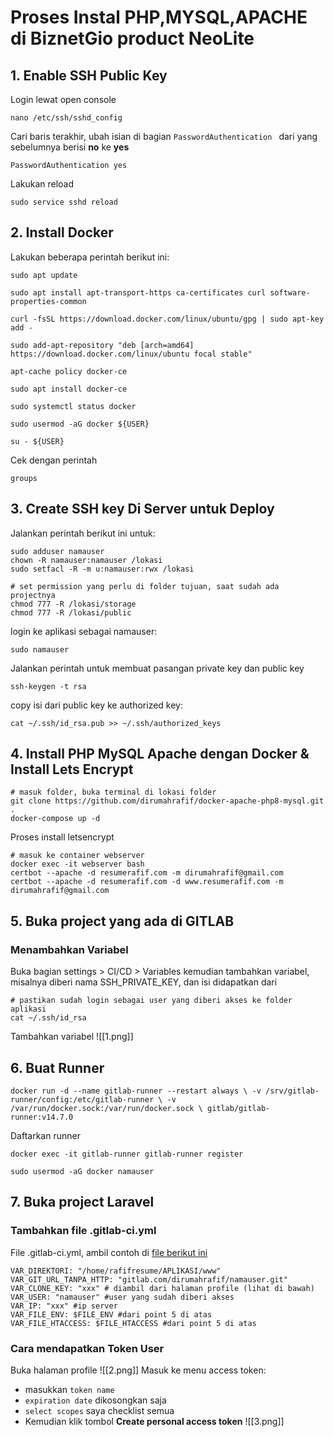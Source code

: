 # Proses Instal PHP,MYSQL,APACHE di BiznetGio product NeoLite
## 1. Enable SSH Public Key

Login lewat open console  
```
nano /etc/ssh/sshd_config
```

Cari baris terakhir, ubah isian di bagian <code>PasswordAuthentication </code> dari yang sebelumnya berisi <b>no</b> ke <b>yes</b>  

```
PasswordAuthentication yes
```

Lakukan reload 
```
sudo service sshd reload
```

## 2. Install Docker

Lakukan beberapa perintah berikut ini:

```
sudo apt update
```

```
sudo apt install apt-transport-https ca-certificates curl software-properties-common
```

```
curl -fsSL https://download.docker.com/linux/ubuntu/gpg | sudo apt-key add -
```

```
sudo add-apt-repository "deb [arch=amd64] https://download.docker.com/linux/ubuntu focal stable"
```

```
apt-cache policy docker-ce
```

```
sudo apt install docker-ce
```

```
sudo systemctl status docker
```

```
sudo usermod -aG docker ${USER}
```

```
su - ${USER}
```

Cek dengan perintah
```
groups
```
## 3. Create SSH key Di Server untuk Deploy
Jalankan perintah berikut ini untuk:
```
sudo adduser namauser
chown -R namauser:namauser /lokasi
sudo setfacl -R -m u:namauser:rwx /lokasi

# set permission yang perlu di folder tujuan, saat sudah ada projectnya
chmod 777 -R /lokasi/storage
chmod 777 -R /lokasi/public
```
login ke aplikasi sebagai namauser:
```
sudo namauser
```
Jalankan perintah untuk membuat pasangan private key dan public key
```
ssh-keygen -t rsa
```
copy isi dari public key ke authorized key:
```
cat ~/.ssh/id_rsa.pub >> ~/.ssh/authorized_keys
```
## 4. Install PHP MySQL Apache dengan Docker & Install Lets Encrypt
```
# masuk folder, buka terminal di lokasi folder
git clone https://github.com/dirumahrafif/docker-apache-php8-mysql.git .
docker-compose up -d
```
Proses install letsencrypt
```
# masuk ke container webserver
docker exec -it webserver bash
certbot --apache -d resumerafif.com -m dirumahrafif@gmail.com
certbot --apache -d resumerafif.com -d www.resumerafif.com -m dirumahrafif@gmail.com
```
## 5. Buka project yang ada di GITLAB
### Menambahkan Variabel
Buka bagian settings > CI/CD > Variables kemudian tambahkan variabel, misalnya diberi nama SSH_PRIVATE_KEY, dan isi didapatkan dari 
```
# pastikan sudah login sebagai user yang diberi akses ke folder aplikasi
cat ~/.ssh/id_rsa
```

Tambahkan variabel
![[1.png]]
## 6. Buat Runner
```
docker run -d --name gitlab-runner --restart always \ -v /srv/gitlab-runner/config:/etc/gitlab-runner \ -v /var/run/docker.sock:/var/run/docker.sock \ gitlab/gitlab-runner:v14.7.0
```
Daftarkan runner
```
docker exec -it gitlab-runner gitlab-runner register
```

```
sudo usermod -aG docker namauser
```
## 7. Buka project Laravel
### Tambahkan file .gitlab-ci.yml
File .gitlab-ci.yml, ambil contoh di [file berikut ini](https://gist.githubusercontent.com/dirumahrafif/71e5d2ebeada6a5be126cca638651461/raw/2fb47747a17d3a0c73de7001948e587340bf89b3/.gitlab-ci.yml)
```
VAR_DIREKTORI: "/home/rafifresume/APLIKASI/www"
VAR_GIT_URL_TANPA_HTTP: "gitlab.com/dirumahrafif/namauser.git"
VAR_CLONE_KEY: "xxx" # diambil dari halaman profile (lihat di bawah)
VAR_USER: "namauser" #user yang sudah diberi akses
VAR_IP: "xxx" #ip server
VAR_FILE_ENV: $FILE_ENV #dari point 5 di atas
VAR_FILE_HTACCESS: $FILE_HTACCESS #dari point 5 di atas
```

### Cara mendapatkan Token User
Buka halaman profile
![[2.png]]
Masuk ke menu access token:
- masukkan <code>token name</code>
- <code>expiration date</code> dikosongkan saja
- <code>select scopes</code> saya checklist semua
- Kemudian klik tombol **Create personal access token**
![[3.png]]
